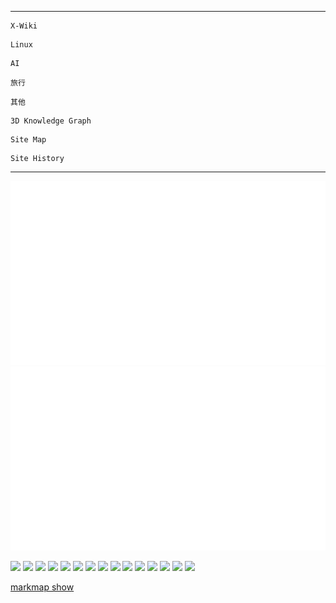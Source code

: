 

----

<!-- ko-fi :id=junxnone.github.io/xwiki :color=#1599d6 -->
    X-Wiki
<!-- ko-fi -->
<!-- ko-fi :id=junxnone.github.io/linux :color=#1599d6 -->
    Linux
<!-- ko-fi -->
<!-- ko-fi :id=junxnone.github.io/aiwiki :color=#1599d6 -->
    AI
<!-- ko-fi -->
<!-- ko-fi :id=junxnone.github.io/t :color=#1599d6 -->
    旅行
<!-- ko-fi -->
<!-- ko-fi :id=junxnone.github.io/#/menu :color=#1599d6 -->
    其他
<!-- ko-fi -->
<!-- ko-fi :id=junxnone.github.io/jstools/3dkg/?json=https://junxnone.github.io/kg.json :color=#1599d6 -->
    3D Knowledge Graph
<!-- ko-fi -->
<!-- ko-fi :id=junxnone.github.io/jstools/mdmarkmap/?md=https://junxnone.github.io/sitemap :color=#1599d6 -->
    Site Map
<!-- ko-fi -->
<!-- ko-fi :id=junxnone.github.io/#/sitehist :color=#1599d6 -->
    Site History
<!-- ko-fi -->


----
![](https://raw.githubusercontent.com/junxnone/github-stats/master/generated/overview.svg#gh-dark-mode-only)
![](https://raw.githubusercontent.com/junxnone/github-stats/master/generated/languages.svg#gh-dark-mode-only)


 
![](https://img.shields.io/badge/%E2%9C%8C-CV-green)
![](https://img.shields.io/badge/%E2%9C%8C-ML&DL-green)
![](https://img.shields.io/badge/%E2%9C%8C-Python-green)
![](https://img.shields.io/badge/%E2%9C%8C-C/C++-green)
![](https://img.shields.io/badge/%E2%9C%8C-Shell-green)
![](https://img.shields.io/badge/%E2%9C%8C-Linux-green)
![](https://img.shields.io/badge/%E2%9C%8C-Docker-green)
![](https://img.shields.io/badge/%E2%9C%8D-AL-blue)
![](https://img.shields.io/badge/%E2%9C%8D-AutoML-blue)
![](https://img.shields.io/badge/%E2%9C%8D-RL-blue)
![](https://img.shields.io/badge/%E2%9C%8D-NLP-blue)
![](https://img.shields.io/badge/%DB%A9-Android-lightgrey)
![](https://img.shields.io/badge/%DB%A9-Camera-lightgrey)
![](https://img.shields.io/badge/%DB%A9-Hardware-lightgrey)
![](https://img.shields.io/badge/%DB%A9-EmbeddingOS-lightgrey)  


[markmap show](https://junxnone.github.io/onepage/markmap.html?md=https://junxnone.github.io/skills.md ':include :type=iframe width=50% height=800px')



